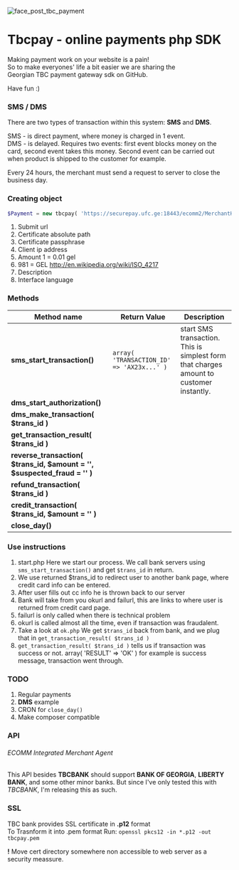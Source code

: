 ![face_post_tbc_payment](https://cloud.githubusercontent.com/assets/8479569/7435079/5aebe7cc-f051-11e4-8ee1-d85b0e36a8a9.jpg)

# Tbcpay - online payments php SDK

Making payment work on your website is a pain!  
So to make everyones' life a bit easier we are sharing the  
Georgian TBC payment gateway sdk on GitHub.  

Have fun :)

### SMS / DMS

There are two types of transaction within this system: **SMS** and **DMS**.

SMS - is direct payment, where money is charged in 1 event.  
DMS - is delayed. Requires two events: first event blocks money on the card, second event takes this money. Second event can be carried out when product is shipped to the customer for example.

Every 24 hours, the merchant must send a request to server to close the business day.

### Creating object

```php
$Payment = new tbcpay( 'https://securepay.ufc.ge:18443/ecomm2/MerchantHandler', __DIR__ . '/cert/tbcpay.pem', '0DhJ4AdxVuPZmz3F4y', $_SERVER['REMOTE_ADDR'], 1, 981, 'product_id:1234567', 'GE' );
```

1. Submit url
2. Certificate absolute path
3. Certificate passphrase
4. Client ip address
5. Amount 1 = 0.01 gel
6. 981 = GEL http://en.wikipedia.org/wiki/ISO_4217
7. Description
8. Interface language

### Methods

Method name | Return Value | Description
--- | --- | ---
**sms_start_transaction()** | `array( 'TRANSACTION_ID' => 'AX23x...' )` | start SMS transaction. This is simplest form that charges amount to customer instantly.
**dms_start_authorization()** |
**dms_make_transaction( $trans_id )** |
**get_transaction_result( $trans_id )** |
**reverse_transaction( $trans_id, $amount = '', $suspected_fraud = '' )** |
**refund_transaction( $trans_id )** |
**credit_transaction( $trans_id, $amount = '' )** |
**close_day()** |

### Use instructions

1. start.php Here we start our process. We call bank servers using `sms_start_transaction()` and get `$trans_id` in return.
2. We use returned $trans_id to redirect user to another bank page, where credit card info can be entered.
3. After user fills out cc info he is thrown back to our server
4. Bank will take from you okurl and failurl, this are links to where user is returned from credit card page.
5. failurl is only called when there is technical problem
6. okurl is called almost all the time, even if transaction was fraudalent.
7. Take a look at `ok.php` We get `$trans_id` back from bank, and we plug that in `get_transaction_result( $trans_id )`
8. `get_transaction_result( $trans_id )` tells us if transaction was success or not. array( 'RESULT' => 'OK' ) for example is success message, transaction went through.

### TODO

1. Regular payments
2. **DMS** example
3. CRON for `close_day()`
4. Make composer compatible

### API

###### ECOMM Integrated Merchant Agent

This API besides **TBCBANK** should support **BANK OF GEORGIA**, **LIBERTY BANK**, and some other minor banks. But since I've only tested this with *TBCBANK*, I'm releasing this as such.

### SSL

TBC bank provides SSL certificate in **.p12** format  
To Trasnform it into .pem format Run: `openssl pkcs12 -in *.p12 -out tbcpay.pem`

**!** Move cert directory somewhere non accessible to web server as a security meassure.  
